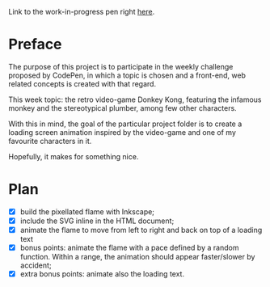 Link to the work-in-progress pen right [here](https://codepen.io/borntofrappe/full/GxbNyW).

# Preface 

The purpose of this project is to participate in the weekly challenge proposed by CodePen, in which a topic is chosen and a front-end, web related concepts is created with that regard.

This week topic: the retro video-game Donkey Kong, featuring the infamous monkey and the stereotypical plumber, among few other characters.

With this in mind, the goal of the particular project folder is  to create a loading screen animation inspired by the video-game and one of my favourite characters in it.

Hopefully, it makes for something nice.

# Plan

- [x] build the pixellated flame with Inkscape;
- [x] include the SVG inline in the HTML document;
- [x] animate the flame to move from left to right and back on top of a loading text
- [x] bonus points: animate the flame with a pace defined by a random function. Within a range, the animation should appear faster/slower by accident;
- [x] extra bonus points: animate also the loading text.
